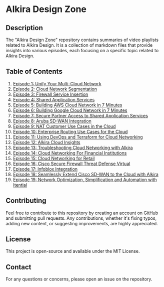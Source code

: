 # Alkira Design Zone

## Description
The "Alkira Design Zone" repository contains summaries of video playlists related to Alkira Design. It is a collection of markdown files that provide insights into various episodes, each focusing on a specific topic related to Alkira Design.

## Table of Contents

1. [Episode 1: Unify Your Multi-Cloud Network](https://github.com/Kesehet/Alkira-Design-Zone/blob/main/Alkira%20Design%20Zone%20-%20Episode1:%20Unify%20Your%20Multi-Cloud%20Network.md)
2. [Episode 2: Cloud Network Segmentation](https://github.com/Kesehet/Alkira-Design-Zone/blob/main/Alkira%20Design%20Zone%20-%20Episode2:%20Cloud%20Network%20Segmentation.md)
3. [Episode 3: Firewall Service Insertion](https://github.com/Kesehet/Alkira-Design-Zone/blob/main/Alkira%20Design%20Zone%20-%20Episode3:%20Firewall%20Service%20Insertion.md)
4. [Episode 4: Shared Application Services](https://github.com/Kesehet/Alkira-Design-Zone/blob/main/Alkira%20Design%20Zone%20-%20Episode4:%20Shared%20Application%20Services.md)
5. [Episode 5: Building AWS Cloud Network in 7 Minutes](https://github.com/Kesehet/Alkira-Design-Zone/blob/main/Alkira%20Design%20Zone%20-%20Episode5:%20Building%20AWS%20Cloud%20Network%20in%207%20Minutes.md)
6. [Episode 6: Building Google Cloud Network in 7 Minutes](https://github.com/Kesehet/Alkira-Design-Zone/blob/main/Alkira%20Design%20Zone%20-%20Episode6:%20Building%20Google%20Cloud%20Network%20in%207%20Minutes.md)
7. [Episode 7: Secure Partner Access to Shared Application Services](https://github.com/Kesehet/Alkira-Design-Zone/blob/main/Alkira%20Design%20Zone%20-%20Episode7:%20Secure%20Partner%20Access%20to%20Shared%20Application%20Services.md)
8. [Episode 8: Aruba SD-WAN Integration](https://github.com/Kesehet/Alkira-Design-Zone/blob/main/Alkira%20Design%20Zone%20-%20Episode8:%20Aruba%20SD-WAN%20Integration.md)
9. [Episode 9: NAT Customer Use Cases in the Cloud](https://github.com/Kesehet/Alkira-Design-Zone/blob/main/Alkira%20Design%20Zone%20-%20Episode9:%20NAT%20Customer%20Use%20Cases%20in%20the%20Cloud.md)
10. [Episode 10: Enterprise Routing Use Cases for the Cloud](https://github.com/Kesehet/Alkira-Design-Zone/blob/main/Alkira%20Design%20Zone%20-%20Episode10:%20Enterprise%20Routing%20Use%20Cases%20for%20the%20Cloud.md)
11. [Episode 11: Using DevOps and Terraform for Cloud Networking](https://github.com/Kesehet/Alkira-Design-Zone/blob/main/Alkira%20Design%20Zone%20-%20Episode11:%20Using%20DevOps%20and%20Terraform%20for%20Cloud%20Networking.md)
12. [Episode 12: Alkira Cloud Insights](https://github.com/Kesehet/Alkira-Design-Zone/blob/main/Alkira%20Design%20Zone%20-%20Episode12:%20Alkira%20Cloud%20Insights.md)
13. [Episode 13: Troubleshooting Cloud Networking with Alkira](https://github.com/Kesehet/Alkira-Design-Zone/blob/main/Alkira%20Design%20Zone%20-%20Episode13%20-%20Troubleshooting%20Cloud%20Networking%20with%20Alkira.md)
14. [Episode 14: Cloud Networking For Financial Institutions](https://github.com/Kesehet/Alkira-Design-Zone/blob/main/Alkira%20Design%20Zone%20-%20Episode14%20-%20Cloud%20Networking%20For%20Financial%20Institutions.md)
15. [Episode 15: Cloud Networking for Retail](https://github.com/Kesehet/Alkira-Design-Zone/blob/main/Alkira%20Design%20Zone%20-%20Episode15%20-%20Cloud%20Networking%20for%20Retail.md)
16. [Episode 16: Cisco Secure Firewall Threat Defense Virtual](https://github.com/Kesehet/Alkira-Design-Zone/blob/main/Alkira%20Design%20Zone%20-%20Episode16%20-%20Cisco%20Secure%20Firewall%20Threat%20Defense%20Virtual.md)
17. [Episode 17: Infoblox Integration](https://github.com/Kesehet/Alkira-Design-Zone/blob/main/Alkira%20Design%20Zone%20-%20Episode17:%20Infoblox%20Integration.md)
18. [Episode 18: Seamlessly Extend Cisco SD-WAN to the Cloud with Alkira](https://github.com/Kesehet/Alkira-Design-Zone/blob/main/Alkira%20Design%20Zone%20-%20Episode18%20-%20Seamlessly%20Extend%20Cisco%20SD-WAN%20to%20the%20Cloud%20with%20Alkira.md)
19. [Episode 19: Network Optimization, Simplification and Automation with Itential](https://github.com/Kesehet/Alkira-Design-Zone/blob/main/Alkira%20Design%20Zone%20-%20Episode19:%20Network%20Optimization,%20Simplification%20and%20Automation%20with%20Itential.md)


## Contributing
Feel free to contribute to this repository by creating an account on GitHub and submitting pull requests. Any contributions, whether it's fixing typos, adding new content, or suggesting improvements, are highly appreciated.

## License
This project is open-source and available under the MIT License.

## Contact
For any questions or concerns, please open an issue on the repository.

